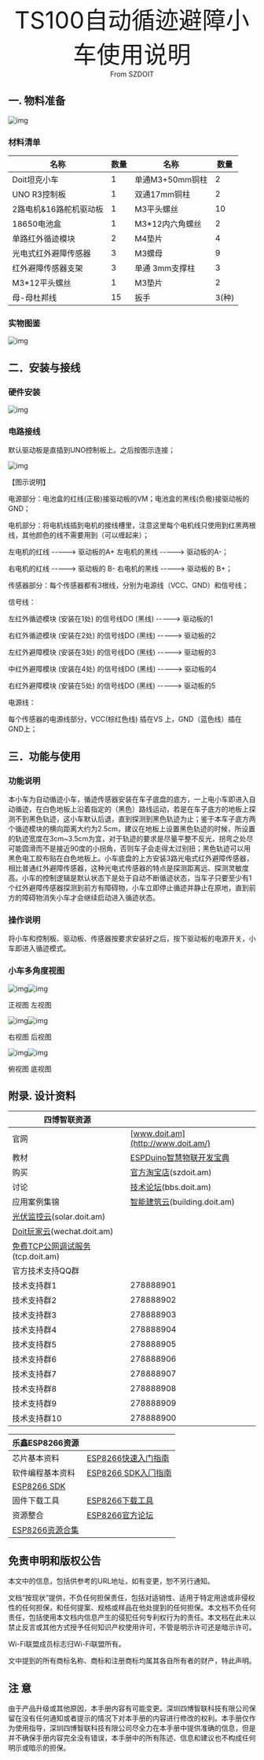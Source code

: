 <center><font size=10> TS100自动循迹避障小车使用说明 </center></font>
<center> From SZDOIT</center>



## 一.  物料准备

![img](https://github.com/SmartArduino/zhdocs/raw/master/zhSmartCAR/TS_Series/TS100AvoidanceObstacle/wps1.jpg)

### 材料清单

| 名称                   | 数量 | 名称            | 数量  |
| ---------------------- | ---- | --------------- | ----- |
| Doit坦克小车           | 1    | 单通M3+50mm铜柱 | 2     |
| UNO R3控制板           | 1    | 双通17mm铜柱    | 2     |
| 2路电机&16路舵机驱动板 | 1    | M3平头螺丝      | 10    |
| 18650电池盒            | 1    | M3*12内六角螺丝 | 2     |
| 单路红外循迹模块       | 2    | M4垫片          | 4     |
| 光电式红外避障传感器   | 3    | M3螺母          | 9     |
| 红外避障传感器支架     | 3    | 单通 3mm支撑柱  | 3     |
| M3*12平头螺丝          | 1    | M3垫片          | 2     |
| 母-母杜邦线            | 15   | 扳手            | 3(种) |

### 实物图鉴

![img](https://github.com/SmartArduino/zhdocs/raw/master/zhSmartCAR/TS_Series/TS100AvoidanceObstacle/wps2.jpg) 

## 二．安装与接线

### 硬件安装

![img](https://github.com/SmartArduino/zhdocs/raw/master/zhSmartCAR/TS_Series/TS100AvoidanceObstacle/wps3.png) 

### 电路接线

  默认驱动板是直插到UNO控制板上。之后按图示连接；

![img](https://github.com/SmartArduino/zhdocs/raw/master/zhSmartCAR/TS_Series/TS100AvoidanceObstacle/wps4.png) 

【图示说明】

电源部分：电池盒的红线(正极)接驱动板的VM；电池盒的黑线(负极)接驱动板的GND；

电机部分：将电机线插到电机的接线槽里，注意这里每个电机线只使用到红黑两根线，其他颜色的线不需要用到（可以缠起来）；

左电机的红线  ----->  驱动板的A+   左电机的黑线  ----->  驱动板的A-；

右电机的红线  ----->  驱动板的 B-   右电机的黑线  ----->  驱动板的 B+；

传感器部分：每个传感器都有3根线，分别为电源线（VCC、GND）和信号线；

信号线：

左红外循迹模块 (安装在1处) 的信号线DO (黑线) ----->  驱动板的1

右红外循迹模块 (安装在2处) 的信号线DO (黑线) ----->  驱动板的2

左红外避障模块 (安装在3处) 的信号线DO (黑线) ----->  驱动板的3

中红外避障模块 (安装在4处) 的信号线DO (黑线) ----->  驱动板的4

右红外避障模块 (安装在5处) 的信号线DO (黑线) ----->  驱动板的5

电源线：

每个传感器的电源线部分，VCC(棕红色线) 插在VS 上，GND（蓝色线）插在 GND上；

## 三．功能与使用

### 功能说明

本小车为自动循迹小车，循迹传感器安装在车子底盘的底方，一上电小车即进入自动循迹，在白色地板上沿着指定的（黑色）路线运动，若是在车子底方的地板上探测不到黑色轨迹，这小车默认后退，直到探测到黑色轨迹为止；鉴于本车子底方两个循迹模块的横向距离大约为2.5cm，建议在地板上设置黑色轨迹的时候，所设置的轨迹宽度在3cm~3.5cm为宜，对于轨迹的要求是尽量平整不反光，拐弯之处尽可能圆滑而不是接近90度的小拐角，否则车子会走得太过别扭；黑色轨迹可以用黑色电工胶布贴在白色地板上。小车底盘的上方安装3路光电式红外避障传感器，相比普通红外避障传感器，这种光电式传感器的特点是探测距离远、探测灵敏度高。小车的控制逻辑是默认状态下是处于自动不断循迹状态，当车子只要至少有1个红外避障传感器探测到前方有障碍物，小车立即停止循迹并静止在原地，直到前方的障碍物消失小车才会继续启动进入循迹状态。

### 操作说明

将小车和控制板、驱动板、传感器按要求安装好之后，按下驱动板的电源开关，小车即进入循迹模式。

### 小车多角度视图

![img](https://github.com/SmartArduino/zhdocs/raw/master/zhSmartCAR/TS_Series/TS100AvoidanceObstacle/wps5.png)![img](https://github.com/SmartArduino/zhdocs/raw/master/zhSmartCAR/TS_Series/TS100AvoidanceObstacle/wps6.png) 

正视图                                               左视图

![img](https://github.com/SmartArduino/zhdocs/raw/master/zhSmartCAR/TS_Series/TS100AvoidanceObstacle/wps7.png)![img](https://github.com/SmartArduino/zhdocs/raw/master/zhSmartCAR/TS_Series/TS100AvoidanceObstacle/wps8.png) 

右视图                                         后视图

![img](https://github.com/SmartArduino/zhdocs/raw/master/zhSmartCAR/TS_Series/TS100AvoidanceObstacle/wps9.png)![img](https://github.com/SmartArduino/zhdocs/raw/master/zhSmartCAR/TS_Series/TS100AvoidanceObstacle/wps10.png) 

俯视图                                     底视图

## 附录. 设计资料

| 四博智联资源                                           |                                                              |
| ------------------------------------------------------ | ------------------------------------------------------------ |
| 官网                                                   | [www.doit.am](http://www.doit.am/)                           |
| 教材                                                   | [ESPDuino智慧物联开发宝典](https://item.taobao.com/item.htm?spm=a1z10.3-c.w4002-7420449993.9.Bgp1Ll&id=520583000610) |
| 购买                                                   | [官方淘宝店](https://szdoit.taobao.com/)(szdoit.am)          |
| 讨论                                                   | [技术论坛](http://bbs.doit.am/forum.php)(bbs.doit.am)        |
| 应用案例集锦                                           | [智能建筑云](http://building.doit.am)(building.doit.am)      |
| [光伏监控云](http://solar.doit.am)(solar.doit.am)      |                                                              |
| [Doit玩家云](http://wechat.doit.am)(wechat.doit.am)    |                                                              |
| [免费TCP公网调试服务](http://tcp.doit.am)(tcp.doit.am) |                                                              |
| 官方技术支持QQ群                                       |                                                              |
| 技术支持群1                                            | 278888901                                                    |
| 技术支持群2                                            | 278888902                                                    |
| 技术支持群3                                            | 278888903                                                    |
| 技术支持群4                                            | 278888904                                                    |
| 技术支持群5                                            | 278888905                                                    |
| 技术支持群6                                            | 278888906                                                    |
| 技术支持群7                                            | 278888907                                                    |
| 技术支持群8                                            | 278888908                                                    |
| 技术支持群9                                            | 278888909                                                    |
| 技术支持群10                                           | 278888900                                                    |

| 乐鑫ESP8266资源                                              |                                                              |
| ------------------------------------------------------------ | ------------------------------------------------------------ |
| 芯片基本资料                                                 | [ESP8266快速入门指南](http://espressif.com/sites/default/files/documentation/esp8266_quick_start_guide_cn.pdf) |
| 软件编程基本资料                                             | [ESP8266 SDK⼊⻔指南](http://espressif.com/sites/default/files/documentation/2a-esp8266-sdk_getting_started_guide_cn.pdf) |
| [ESP8266 SDK](http://www.espressif.com/zh-hans/support/download/sdks-demos?keys=&field_type_tid[]=14) |                                                              |
| 固件下载工具                                                 | [ESP8266下载⼯具](http://www.espressif.com/zh-hans/support/download/other-tools?keys=&field_type_tid[]=14) |
| 资源整合                                                     | [ESP8266官⽅论坛](http://bbs.espressif.com/)                 |
| [ESP8266资源合集](http://www.espressif.com/zh-hans/products/hardware/esp8266ex/resources) |                                                              |

## 免责申明和版权公告

本文中的信息，包括供参考的URL地址，如有变更，恕不另行通知。 

文档“按现状”提供，不负任何担保责任，包括对适销性、适用于特定用途或非侵权性的任何担保，和任何提案、规格或样品在他处提到的任何担保。本文档不负任何责任，包括使用本文档内信息产生的侵犯任何专利权行为的责任。本文档在此未以禁止反言或其他方式授予任何知识产权使用许可，不管是明示许可还是暗示许可。 

Wi-Fi联盟成员标志归Wi-Fi联盟所有。

文中提到的所有商标名称、商标和注册商标均属其各自所有者的财产，特此声明。 

## 注 意

由于产品升级或其他原因，本手册内容有可能变更。深圳四博智联科技有限公司保留在没有任何通知或者提示的情况下对本手册的内容进行修改的权利。本手册仅作为使用指导，深圳四博智联科技有限公司尽全力在本手册中提供准确的信息，但是并不确保手册内容完全没有错误，本手册中的所有陈述、信息和建议也不构成任何明示或暗示的担保。